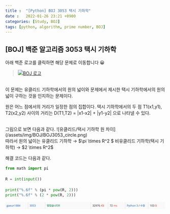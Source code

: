 ```yaml
---
title :  "[Python] BOJ 3053 택시 기하학"
date :   2022-01-26 23:21 +0900
categories: [Study, BOJ]
tags: [python, algorithm, prime number, BOJ]
---
```


## [BOJ] 백준 알고리즘 3053 택시 기하학
아래 백준 로고를 클릭하면 해당 문제로 이동합니다 😀  
> [![BOJ 로고](https://d2gd6pc034wcta.cloudfront.net/images/logo@2x.png)](https://www.acmicpc.net/problem/3053)  


<br>
이 문제는 유클리드 기하학에서의 원의 넓이와 문제에서 제시한 택시 기하학에서의 원의 넓이 구하는 것을 인지하는 문제이다.  

원은 어느 점에서의 거리가 일정한 점의 집합이다.
택시 기하학에서의 두 점 T1(x1,y1), T2(x2,y2) 사이의 거리는 D(T1,T2) = |x1-x2| + |y1-y2| 으로 나타낼 수 있다.  

<br>
그림으로 보면 다음과 같다.  
![유클리드/택시 기하학 원 차이](/assets/img/BOJ/BOJ3053_circle.png)

<br>
따라서 원의 넓이는  
유클리드 기하학 → $\pi \times R^2 $  
비유클리드 기하학(택시 기하학) → $2 \times R^2$

해결 코드는 다음과 같다.  

```python
from math import pi

R = int(input())

print("%.6f" % (pi * pow(R, 2)))
print("%.6f" % (2 * pow(R, 2)))
```

![3053맞았습니다](/assets/img/BOJ/BOJ3053_correct.png/)